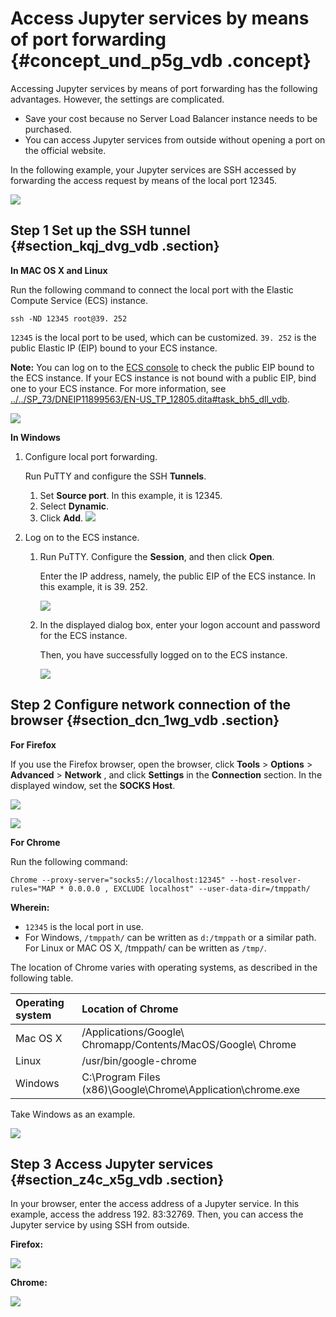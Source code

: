 # Access Jupyter services by means of port forwarding {#concept_und_p5g_vdb .concept}

Accessing Jupyter services by means of port forwarding has the following advantages. However, the settings are complicated.

-   Save your cost because no Server Load Balancer instance needs to be purchased.
-   You can access Jupyter services from outside without opening a port on the official website.

In the following example, your Jupyter services are SSH accessed by forwarding the access request by means of the local port 12345.

![](http://static-aliyun-doc.oss-cn-hangzhou.aliyuncs.com/assets/img/7429/15616160172130_en-US.png)

## Step 1 Set up the SSH tunnel {#section_kqj_dvg_vdb .section}

**In MAC OS X and Linux**

Run the following command to connect the local port with the Elastic Compute Service \(ECS\) instance.

``` {#codeblock_2yn_nru_voy}
ssh -ND 12345 root@39. 252
```

`12345` is the local port to be used, which can be customized. `39. 252` is the public Elastic IP \(EIP\) bound to your ECS instance.

**Note:** You can log on to the [ECS console](https://partners-intl.console.aliyun.com/#/ecs) to check the public EIP bound to the ECS instance. If your ECS instance is not bound with a public EIP, bind one to your ECS instance. For more information, see [../../SP\_73/DNEIP11899563/EN-US\_TP\_12805.dita\#task\_bh5\_dll\_vdb](../../SP_73/DNEIP11899563/EN-US_TP_12805.dita#task_bh5_dll_vdb).

![](http://static-aliyun-doc.oss-cn-hangzhou.aliyuncs.com/assets/img/7429/15616160172131_en-US.png)

**In Windows**

1.  Configure local port forwarding.

    Run PuTTY and configure the SSH **Tunnels**.

    1.  Set **Source port**. In this example, it is 12345.
    2.  Select **Dynamic**.
    3.  Click **Add**.
    ![](http://static-aliyun-doc.oss-cn-hangzhou.aliyuncs.com/assets/img/7429/15616160172132_en-US.png)

2.  Log on to the ECS instance.
    1.  Run PuTTY. Configure the **Session**, and then click **Open**.

        Enter the IP address, namely, the public EIP of the ECS instance. In this example, it is 39. 252.

        ![](http://static-aliyun-doc.oss-cn-hangzhou.aliyuncs.com/assets/img/7429/15616160172133_en-US.png)

    2.  In the displayed dialog box, enter your logon account and password for the ECS instance.

        Then, you have successfully logged on to the ECS instance.

        ![](http://static-aliyun-doc.oss-cn-hangzhou.aliyuncs.com/assets/img/7429/15616160172134_en-US.png)


## Step 2 Configure network connection of the browser {#section_dcn_1wg_vdb .section}

**For Firefox**

If you use the Firefox browser, open the browser, click **Tools** \> **Options** \> **Advanced** \> **Network** , and click **Settings** in the **Connection** section. In the displayed window, set the **SOCKS Host**.

![](http://static-aliyun-doc.oss-cn-hangzhou.aliyuncs.com/assets/img/7429/15616160182135_en-US.png)

![](http://static-aliyun-doc.oss-cn-hangzhou.aliyuncs.com/assets/img/7429/15616160182136_en-US.png)

**For Chrome**

Run the following command:

``` {#codeblock_px7_zab_qq1}
Chrome --proxy-server="socks5://localhost:12345" --host-resolver-rules="MAP * 0.0.0.0 , EXCLUDE localhost" --user-data-dir=/tmppath/
```

**Wherein:**

-   `12345` is the local port in use.
-   For Windows, `/tmppath/` can be written as `d:/tmppath` or a similar path. For Linux or MAC OS X, /tmppath/ can be written as `/tmp/`.

The location of Chrome varies with operating systems, as described in the following table.

|Operating system|Location of Chrome|
|:---------------|:-----------------|
|Mac OS X|/Applications/Google\\ Chromapp/Contents/MacOS/Google\\ Chrome|
|Linux|/usr/bin/google-chrome|
|Windows|C:\\Program Files \(x86\)\\Google\\Chrome\\Application\\chrome.exe|

Take Windows as an example.

![](http://static-aliyun-doc.oss-cn-hangzhou.aliyuncs.com/assets/img/7429/15616160182137_en-US.png)

## Step 3 Access Jupyter services {#section_z4c_x5g_vdb .section}

In your browser, enter the access address of a Jupyter service. In this example, access the address 192. 83:32769. Then, you can access the Jupyter service by using SSH from outside.

**Firefox:**

![](http://static-aliyun-doc.oss-cn-hangzhou.aliyuncs.com/assets/img/7429/15616160182138_en-US.png)

**Chrome:**

![](http://static-aliyun-doc.oss-cn-hangzhou.aliyuncs.com/assets/img/7429/15616160182139_en-US.png)

